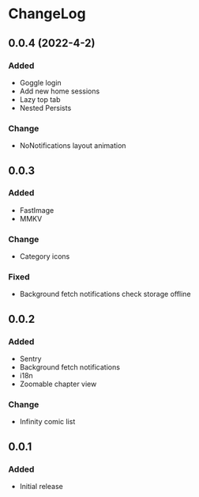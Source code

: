 # ChangeLog

## 0.0.4 (2022-4-2)
### Added
  - Goggle login
  - Add new home sessions
  - Lazy top tab
  - Nested Persists
### Change
  - NoNotifications layout animation

## 0.0.3
### Added
- FastImage
- MMKV
### Change
- Category icons
### Fixed
- Background fetch notifications check storage offline

## 0.0.2
### Added
- Sentry
- Background fetch notifications
- i18n
- Zoomable chapter view
### Change
- Infinity comic list

## 0.0.1
### Added
- Initial release
